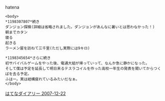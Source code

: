 
hatena

```
<body>
*1198307807*続き
ダンジョン探検(詳細は省略されました。ダンジョンがあんなに暑いとは思わなかった！)
朝までカタン
寝る
起きる
ラーメン屋を訪ねて三千里(ただし実際には9キロ)

*1198345654*さらに続き
初サバイバルゲームをやった後、電通大組が帰っていって、なんか急に静かになった。
そして僕は予定を延長して明日来るテスラコイルを作った高校一年生の発表を聞いてからつくばを去る予定。
ふはー。実は結構疲れているみたいだなぁ。
</body>
```


[はてなダイアリー 2007-12-22](https://nishiohirokazu.hatenadiary.org/archive/2007/12/22)